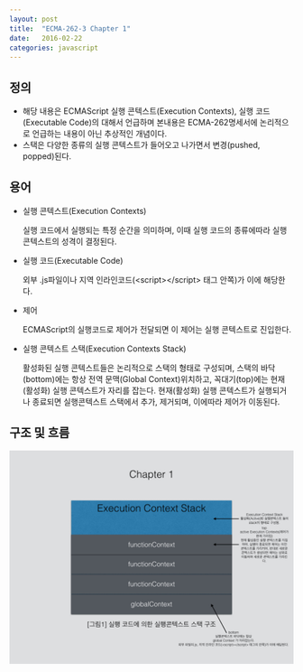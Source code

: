 ```yaml
---
layout: post
title:  "ECMA-262-3 Chapter 1"
date:   2016-02-22
categories: javascript
---
```


## 정의
 * 해당 내용은 ECMAScript 실행 콘텍스트(Execution Contexts), 실행 코드(Executable Code)의 대해서 언급하며 본내용은 ECMA-262명세서에 논리적으로 언급하는 내용이 아닌 추상적인 개념이다.
 * 스택은 다양한 종류의 실행 콘텍스트가 들어오고 나가면서 변경(pushed, popped)된다.



## 용어
 * 실행 콘텍스트(Execution Contexts)
   
   실행 코드에서 실행되는 특정 순간을 의미하며, 이때 실행 코드의 종류에따라 실행 콘텍스트의 성격이 결정된다.


 * 실행 코드(Executable Code)
 
   외부 .js파일이나 지역 인라인코드(<script\></script\> 태그 안쪽)가 이에 해당한다.


 * 제어
 
   ECMAScript의 실행코드로 제어가 전달되면 이 제어는 실행 콘텍스트로 진입한다.


 * 실행 콘텍스트 스택(Execution Contexts Stack)
 
   활성화된 실행 콘텍스트들은 논리적으로 스택의 형태로 구성되며, 스택의 바닥(bottom)에는 항상 전역 문맥(Global Context)위치하고, 꼭대기(top)에는 현재(활성화) 실행 콘텍스트가 자리를 잡는다. 현재(활성화) 실행 콘텍스트가 실행되거나 종료되면 실행콘텍스트 스택에서 추가, 제거되며, 이에따라 제어가 이동된다.


## 구조 및 흐름

![image](/images/ecma001.jpeg)
